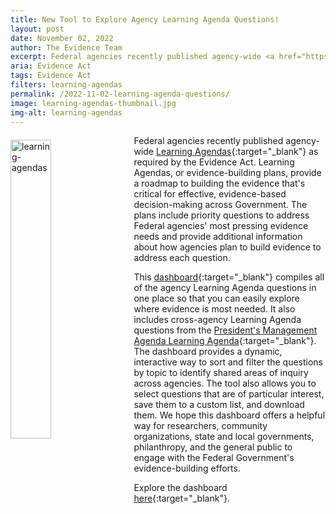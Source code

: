 ```yaml
---
title: New Tool to Explore Agency Learning Agenda Questions!
layout: post
date: November 02, 2022
author: The Evidence Team
excerpt: Federal agencies recently published agency-wide <a href="https://www.evaluation.gov/evidence-plans/learning-agenda/" target="_blank">Learning Agendas</a> as required by the Evidence Act. Learning Agendas, or evidence-building plans, provide a roadmap to building the evidence that's critical for effective, evidence-based decision-making across Government.
aria: Evidence Act
tags: Evidence Act
filters: learning-agendas
permalink: /2022-11-02-learning-agenda-questions/
image: learning-agendas-thumbnail.jpg
img-alt: learning-agendas
---
```


<img src="{{site.baseurl}}/assets/images/blog/learning-agendas-thumbnail.jpg" alt="learning-agendas" style="float:left; width:36%; height:35%; margin-right:1rem; margin-top:0.4rem">

Federal agencies recently published agency-wide [Learning Agendas](https://www.evaluation.gov/evidence-plans/learning-agenda/){:target="_blank"} as required by the Evidence Act. Learning Agendas, or evidence-building plans, provide a roadmap to building the evidence that's critical for effective, evidence-based decision-making across Government. The plans include priority questions to address Federal agencies' most pressing evidence needs and provide additional information about how agencies plan to build evidence to address each question.

This [dashboard](https://www.evaluation.gov/learning-agenda-questions-dashboard/){:target="_blank"} compiles all of the agency Learning Agenda questions in one place so that you can easily explore where evidence is most needed. It also includes cross-agency Learning Agenda questions from the [President's Management Agenda Learning Agenda](https://www.performance.gov/pma/learning-agenda/){:target="_blank"}. The dashboard provides a dynamic, interactive way to sort and filter the questions by topic to identify shared areas of inquiry across agencies. The tool also allows you to select questions that are of particular interest, save them to a custom list, and download them.  We hope this dashboard offers a helpful way for researchers, community organizations, state and local governments, philanthropy, and the general public to engage with the Federal Government's evidence-building efforts. 

Explore the dashboard [here](https://www.evaluation.gov/learning-agenda-questions-dashboard/){:target="_blank"}.